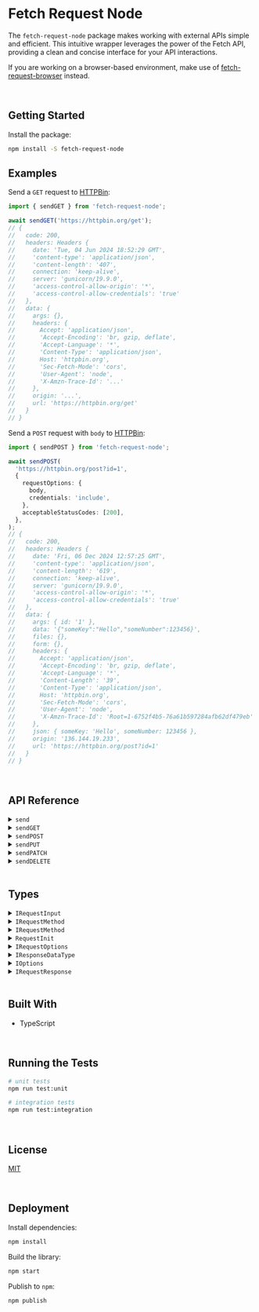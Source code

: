 # Fetch Request Node

The `fetch-request-node` package makes working with external APIs simple and efficient. This intuitive wrapper leverages the power of the Fetch API, providing a clean and concise interface for your API interactions.

If you are working on a browser-based environment, make use of [fetch-request-browser](https://github.com/jesusgraterol/fetch-request-browser) instead.



<br />

## Getting Started

Install the package:
```bash
npm install -S fetch-request-node
```

## Examples

Send a `GET` request to [HTTPBin](https://httpbin.org/):

```typescript
import { sendGET } from 'fetch-request-node';

await sendGET('https://httpbin.org/get');
// {
//   code: 200,
//   headers: Headers {
//     date: 'Tue, 04 Jun 2024 18:52:29 GMT',
//     'content-type': 'application/json',
//     'content-length': '407',
//     connection: 'keep-alive',
//     server: 'gunicorn/19.9.0',
//     'access-control-allow-origin': '*',
//     'access-control-allow-credentials': 'true'
//   },
//   data: {
//     args: {},
//     headers: {
//       Accept: 'application/json',
//       'Accept-Encoding': 'br, gzip, deflate',
//       'Accept-Language': '*',
//       'Content-Type': 'application/json',
//       Host: 'httpbin.org',
//       'Sec-Fetch-Mode': 'cors',
//       'User-Agent': 'node',
//       'X-Amzn-Trace-Id': '...'
//     },
//     origin: '...',
//     url: 'https://httpbin.org/get'
//   }
// }
```

Send a `POST` request with `body` to [HTTPBin](https://httpbin.org/):

```typescript
import { sendPOST } from 'fetch-request-node';

await sendPOST(
  'https://httpbin.org/post?id=1',
  {
    requestOptions: { 
      body, 
      credentials: 'include',
    },
    acceptableStatusCodes: [200],
  },
);
// {
//   code: 200,
//   headers: Headers {
//     date: 'Fri, 06 Dec 2024 12:57:25 GMT',
//     'content-type': 'application/json',
//     'content-length': '619',
//     connection: 'keep-alive',
//     server: 'gunicorn/19.9.0',
//     'access-control-allow-origin': '*',
//     'access-control-allow-credentials': 'true'
//   },
//   data: {
//     args: { id: '1' },
//     data: '{"someKey":"Hello","someNumber":123456}',
//     files: {},
//     form: {},
//     headers: {
//       Accept: 'application/json',
//       'Accept-Encoding': 'br, gzip, deflate',
//       'Accept-Language': '*',
//       'Content-Length': '39',
//       'Content-Type': 'application/json',
//       Host: 'httpbin.org',
//       'Sec-Fetch-Mode': 'cors',
//       'User-Agent': 'node',
//       'X-Amzn-Trace-Id': 'Root=1-6752f4b5-76a61b597284afb62df479eb'
//     },
//     json: { someKey: 'Hello', someNumber: 123456 },
//     origin: '136.144.19.233',
//     url: 'https://httpbin.org/post?id=1'
//   }
// }
```





<br/>

## API Reference

<details>
  <summary><code>send</code></summary>
  
  Builds and sends an HTTP Request based on the provided input and options.
  ```typescript
  await send(
    'https://httpbin.org/get?foo=hey&bar=123', {
      requestOptions: { method: 'GET' }
    }
  );
  // {
  //   code: 200,
  //   headers: Headers {
  //     date: 'Fri, 06 Dec 2024 13:05:20 GMT',
  //     'content-type': 'application/json',
  //     'content-length': '422',
  //     connection: 'keep-alive',
  //     server: 'gunicorn/19.9.0',
  //     'access-control-allow-origin': '*',
  //     'access-control-allow-credentials': 'true'
  //   },
  //   data: {
  //     args: { bar: '123', foo: 'hey' },
  //     headers: {
  //       Accept: 'application/json',
  //       'Accept-Encoding': 'br, gzip, deflate',
  //       'Accept-Language': '*',
  //       Host: 'httpbin.org',
  //       'Sec-Fetch-Mode': 'cors',
  //       'User-Agent': 'node',
  //       'X-Amzn-Trace-Id': 'Root=1-6752f690-43ddfac50ee723b532cf3cf3'
  //     },
  //     origin: '136.144.19.106',
  //     url: 'https://httpbin.org/get?foo=hey&bar=123'
  //   }
  // }
  ```
</details>

<details>
  <summary><code>sendGET</code></summary>
  
  Builds and sends a `GET` HTTP Request based on the provided input and options.
  ```typescript
  await sendGET('https://httpbin.org/get?foo=hey&bar=123');
  // {
  //   code: 200,
  //   headers: Headers {
  //     date: 'Fri, 06 Dec 2024 13:05:20 GMT',
  //     'content-type': 'application/json',
  //     'content-length': '422',
  //     connection: 'keep-alive',
  //     server: 'gunicorn/19.9.0',
  //     'access-control-allow-origin': '*',
  //     'access-control-allow-credentials': 'true'
  //   },
  //   data: {
  //     args: { bar: '123', foo: 'hey' },
  //     headers: {
  //       Accept: 'application/json',
  //       'Accept-Encoding': 'br, gzip, deflate',
  //       'Accept-Language': '*',
  //       Host: 'httpbin.org',
  //       'Sec-Fetch-Mode': 'cors',
  //       'User-Agent': 'node',
  //       'X-Amzn-Trace-Id': 'Root=1-6752f690-43ddfac50ee723b532cf3cf3'
  //     },
  //     origin: '136.144.19.106',
  //     url: 'https://httpbin.org/get?foo=hey&bar=123'
  //   }
  // }
  ```
</details>

<details>
  <summary><code>sendPOST</code></summary>
  
  Builds and sends a `POST` HTTP Request based on the provided input and options.
  ```typescript
  await sendPOST(
    'https://httpbin.org/post',
    {
      requestOptions: {
        body: {
          someKey: 'Hello',
          someNumber: 123456,
        },
      },
    },
  );
  // {
  //   code: 200,
  //   headers: Headers {
  //     date: 'Fri, 06 Dec 2024 13:13:18 GMT',
  //     'content-type': 'application/json',
  //     'content-length': '596',
  //     connection: 'keep-alive',
  //     server: 'gunicorn/19.9.0',
  //     'access-control-allow-origin': '*',
  //     'access-control-allow-credentials': 'true'
  //   },
  //   data: {
  //     args: {},
  //     data: '{"someKey":"Hello","someNumber":123456}',
  //     files: {},
  //     form: {},
  //     headers: {
  //       Accept: 'application/json',
  //       'Accept-Encoding': 'br, gzip, deflate',
  //       'Accept-Language': '*',
  //       'Content-Length': '39',
  //       'Content-Type': 'application/json',
  //       Host: 'httpbin.org',
  //       'Sec-Fetch-Mode': 'cors',
  //       'User-Agent': 'node',
  //       'X-Amzn-Trace-Id': 'Root=1-6752f86e-366f8cb71596c46374885670'
  //     },
  //     json: { someKey: 'Hello', someNumber: 123456 },
  //     origin: '136.144.19.99',
  //     url: 'https://httpbin.org/post'
  //   }
  // }
  ```
</details>

<details>
  <summary><code>sendPUT</code></summary>
  
  Builds and sends a `PUT` HTTP Request based on the provided input and options.
  ```typescript
  await sendPUT(
    'https://httpbin.org/put',
    {
      requestOptions: {
        body: {
          someKey: 'Hello',
          someNumber: 123456,
        },
      },
    },
  );
  // {
  //   code: 200,
  //   headers: Headers {
  //     date: 'Fri, 06 Dec 2024 13:19:07 GMT',
  //     'content-type': 'application/json',
  //     'content-length': '596',
  //     connection: 'keep-alive',
  //     server: 'gunicorn/19.9.0',
  //     'access-control-allow-origin': '*',
  //     'access-control-allow-credentials': 'true'
  //   },
  //   data: {
  //     args: {},
  //     data: '{"someKey":"Hello","someNumber":123456}',
  //     files: {},
  //     form: {},
  //     headers: {
  //       Accept: 'application/json',
  //       'Accept-Encoding': 'br, gzip, deflate',
  //       'Accept-Language': '*',
  //       'Content-Length': '39',
  //       'Content-Type': 'application/json',
  //       Host: 'httpbin.org',
  //       'Sec-Fetch-Mode': 'cors',
  //       'User-Agent': 'node',
  //       'X-Amzn-Trace-Id': 'Root=1-6752f9cb-4633cbc111fccdc020c15081'
  //     },
  //     json: { someKey: 'Hello', someNumber: 123456 },
  //     origin: '136.144.19.122',
  //     url: 'https://httpbin.org/put'
  //   }
  // }
  ```
</details>

<details>
  <summary><code>sendPATCH</code></summary>
  
  Builds and sends a `PATCH` HTTP Request based on the provided input and options.
  ```typescript
  await sendPATCH(
    'https://httpbin.org/patch',
    {
      requestOptions: {
        body: {
          someKey: 'Hello',
          someNumber: 123456,
        },
      },
    },
  );
  // {
  //   code: 200,
  //   headers: Headers {
  //     date: 'Fri, 06 Dec 2024 13:22:54 GMT',
  //     'content-type': 'application/json',
  //     'content-length': '597',
  //     connection: 'keep-alive',
  //     server: 'gunicorn/19.9.0',
  //     'access-control-allow-origin': '*',
  //     'access-control-allow-credentials': 'true'
  //   },
  //   data: {
  //     args: {},
  //     data: '{"someKey":"Hello","someNumber":123456}',
  //     files: {},
  //     form: {},
  //     headers: {
  //       Accept: 'application/json',
  //       'Accept-Encoding': 'br, gzip, deflate',
  //       'Accept-Language': '*',
  //       'Content-Length': '39',
  //       'Content-Type': 'application/json',
  //       Host: 'httpbin.org',
  //       'Sec-Fetch-Mode': 'cors',
  //       'User-Agent': 'node',
  //       'X-Amzn-Trace-Id': 'Root=1-6752faae-7da3d0d33f55d85f1f563abb'
  //     },
  //     json: { someKey: 'Hello', someNumber: 123456 },
  //     origin: '136.144.19.93',
  //     url: 'https://httpbin.org/patch'
  //   }
  // }
  ```
</details>

<details>
  <summary><code>sendDELETE</code></summary>
  
  Builds and sends a `DELETE` HTTP Request based on the provided input and options.
  ```typescript
  await sendDELETE('https://httpbin.org/delete?id=1');
  // {
  //   code: 200,
  //   headers: Headers {
  //     date: 'Fri, 06 Dec 2024 13:25:41 GMT',
  //     'content-type': 'application/json',
  //     'content-length': '496',
  //     connection: 'keep-alive',
  //     server: 'gunicorn/19.9.0',
  //     'access-control-allow-origin': '*',
  //     'access-control-allow-credentials': 'true'
  //   },
  //   data: {
  //     args: { id: '1' },
  //     data: '',
  //     files: {},
  //     form: {},
  //     headers: {
  //       Accept: 'application/json',
  //       'Accept-Encoding': 'br, gzip, deflate',
  //       'Accept-Language': '*',
  //       'Content-Type': 'application/json',
  //       Host: 'httpbin.org',
  //       'Sec-Fetch-Mode': 'cors',
  //       'User-Agent': 'node',
  //       'X-Amzn-Trace-Id': 'Root=1-6752fb55-62da6f1d3348e8a55af75ae3'
  //     },
  //     json: null,
  //     origin: '136.144.19.240',
  //     url: 'https://httpbin.org/delete?id=1'
  //   }
  // }
  ```
</details>






<br />

## Types

<details>
  <summary><code>IRequestInput</code></summary>
  
  The URL of the request's target.
  ```typescript
  type IRequestInput = string | URL;
  ```
</details>

<details>
  <summary><code>IRequestMethod</code></summary>
  
  The HTTP Methods supported by this library. To make use of a different one, pass the method name directly in the request options.
  ```typescript
  type IRequestMethod = 'GET' | 'POST' | 'PUT' | 'PATCH' | 'DELETE';
  ```
</details>

<details>
  <summary><code>IRequestMethod</code></summary>
  
  The HTTP Methods supported by this library. To make use of a different one, pass the method name directly in the request options.
  ```typescript
  type IRequestMethod = 'GET' | 'POST' | 'PUT' | 'PATCH' | 'DELETE';
  ```
</details>

<details>
  <summary><code>RequestInit</code></summary>
  
  The [`RequestInit`](https://developer.mozilla.org/en-US/docs/Web/API/RequestInit) dictionary of the Fetch API represents the set of options that can be used to configure a fetch request.
  ```typescript
  interface RequestInit {
    /** A BodyInit object or null to set request's body. */
    body?: BodyInit | null;
    /** A string indicating how the request will interact with the browser's cache to set request's cache. */
    cache?: RequestCache;
    /** A string indicating whether credentials will be sent with the request always, never, or only when sent to a same-origin URL. Sets request's credentials. */
    credentials?: RequestCredentials;
    /** A Headers object, an object literal, or an array of two-item arrays to set request's headers. */
    headers?: HeadersInit;
    /** A cryptographic hash of the resource to be fetched by request. Sets request's integrity. */
    integrity?: string;
    /** A boolean to set request's keepalive. */
    keepalive?: boolean;
    /** A string to set request's method. */
    method?: string;
    /** A string to indicate whether the request will use CORS, or will be restricted to same-origin URLs. Sets request's mode. */
    mode?: RequestMode;
    priority?: RequestPriority;
    /** A string indicating whether request follows redirects, results in an error upon encountering a redirect, or returns the redirect (in an opaque fashion). Sets request's redirect. */
    redirect?: RequestRedirect;
    /** A string whose value is a same-origin URL, "about:client", or the empty string, to set request's referrer. */
    referrer?: string;
    /** A referrer policy to set request's referrerPolicy. */
    referrerPolicy?: ReferrerPolicy;
    /** An AbortSignal to set request's signal. */
    signal?: AbortSignal | null;
    /** Can only be null. Used to disassociate request from any Window. */
    window?: null;
  }
  ```
</details>

<details>
  <summary><code>IRequestOptions</code></summary>
  
  The options that can be applied when sending a Fetch Request.
  IMPORTANT: the reason RequestInit is extended is because in the original type, the body property does not accept plain objects. Even though this makes sense,  utilities so the Request's body is always instantiated with a string.
  ```typescript
  interface IRequestOptions extends RequestInit {
    method: IRequestMethod; // this lib only makes use of these methods
    body: any;
  }
  ```
</details>

<details>
  <summary><code>IResponseDataType</code></summary>
  
  The type of data that will be extracted from the HTTP Response body.
  ```typescript
  type IResponseDataType = 'arrayBuffer' | 'blob' | 'formData' | 'json' | 'text';
  ```
</details>

<details>
  <summary><code>IOptions</code></summary>
  
  The options object that can be passed and used for any request.
  ```typescript
  interface IOptions {
    // the options that will be used to build the request
    requestOptions?: Partial<IRequestOptions>;

    // the expected data type that should be extracted from the response
    responseDataType: IResponseDataType;

    /**
     * Response Status Codes
     * The request's response can be validated by providing a list of acceptable codes or a range
     * object. Keep in mind that if the acceptableStatusCodes array is provided, it will only perform
     * that validation and ignore the acceptableStatusCodesRange.
     */

    // the list of status codes that won't throw an error
    acceptableStatusCodes?: number[];

    // the range of codes that are considered to be acceptable. Defaults to: { min: 200, max: 299 }
    acceptableStatusCodesRange: { min: number, max: number };

    // if enabled, it will not validate the status code from the response object
    skipStatusCodeValidation: boolean;
  }
  ```
</details>

<details>
  <summary><code>IRequestResponse</code></summary>
  
  The object containing the result of the Request.
  ```typescript
  interface IRequestResponse {
    // the HTTP status code extracted from the Response
    code: number;

    // the Response's Headers. Useful as some service providers attach important info in the headers
    headers: Headers;

    // the data extracted from the Response Instance
    data: any;
  }
  ```
</details>





<br />

## Built With

- TypeScript




<br />

## Running the Tests

```bash
# unit tests
npm run test:unit

# integration tests
npm run test:integration
```





<br />

## License

[MIT](https://choosealicense.com/licenses/mit/)





<br />

## Deployment

Install dependencies:
```bash
npm install
```


Build the library:
```bash
npm start
```


Publish to `npm`:
```bash
npm publish
```